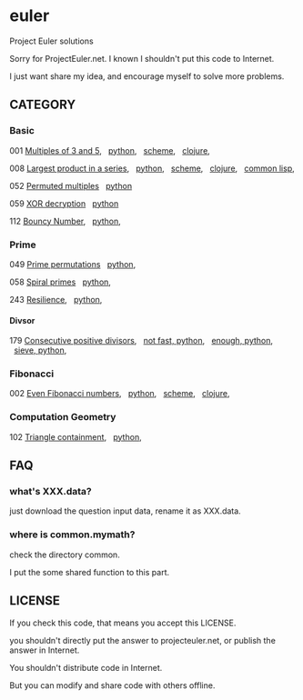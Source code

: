 euler
=====

Project Euler solutions

Sorry for ProjectEuler.net. I known I shouldn't put this code to Internet.

I just want share my idea, and encourage myself to solve more problems.

## CATEGORY
### Basic

001 [Multiples of 3 and 5](https://projecteuler.net/problem=1),
&nbsp;&nbsp;[python](https://github.com/liuyang1/euler/blob/master/001.py),
&nbsp;&nbsp;[scheme](https://github.com/liuyang1/euler/blob/master/001.scm),
&nbsp;&nbsp;[clojure](https://github.com/liuyang1/euler/blob/master/001.clj),

008 [Largest product in a series](https://projecteuler.net/problem=8),
&nbsp;&nbsp;[python](https://github.com/liuyang1/euler/blob/master/008.py),
&nbsp;&nbsp;[scheme](https://github.com/liuyang1/euler/blob/master/008.scm),
&nbsp;&nbsp;[clojure](https://github.com/liuyang1/euler/blob/master/008.clj),
&nbsp;&nbsp;[common lisp](https://github.com/liuyang1/euler/blob/master/008.cl),

052 [Permuted multiples](https://projecteuler.net/problem=52)
&nbsp;&nbsp;[python](https://github.com/liuyang1/euler/blob/master/052.py)

059 [XOR decryption](https://projecteuler.net/problem=59)
&nbsp;&nbsp;[python](https://github.com/liuyang1/euler/blob/master/059.py)

112 [Bouncy Number](https://projecteuler.net/problem=112),
&nbsp;&nbsp;[python](https://github.com/liuyang1/euler/blob/master/112.py),

### Prime

049 [Prime permutations](https://projecteuler.net/problem=49)
&nbsp;&nbsp;[python](https://github.com/liuyang1/euler/blob/master/049.py),

058 [Spiral primes](https://projecteuler.net/problem=58)
&nbsp;&nbsp;[python](https://github.com/liuyang1/euler/blob/master/058.py),

243 [Resilience](https://projecteuler.net/problem=243),
&nbsp;&nbsp;[python](https://github.com/liuyang1/euler/blob/master/243.py),

#### Divsor
179 [Consecutive positive divisors](https://projecteuler.net/problem=179),
&nbsp;&nbsp;[not fast, python](https://github.com/liuyang1/euler/blob/master/179.py),
&nbsp;&nbsp;[enough, python](https://github.com/liuyang1/euler/blob/master/179_2.py),
&nbsp;&nbsp;[sieve, python](https://github.com/liuyang1/euler/blob/master/179_3.py),

### Fibonacci

002 [Even Fibonacci numbers](https://projecteuler.net/problem=2),
&nbsp;&nbsp;[python](https://github.com/liuyang2/euler/blob/master/002.py),
&nbsp;&nbsp;[scheme](https://github.com/liuyang2/euler/blob/master/002.scm),
&nbsp;&nbsp;[clojure](https://github.com/liuyang2/euler/blob/master/002.clj),

### Computation Geometry

102 [Triangle containment](https://projecteuler.net/problem=102),
&nbsp;&nbsp;[python](https://github.com/liuyang1/euler/blob/master/102.py),

## FAQ
### what's XXX.data?

just download the question input data, rename it as XXX.data.

### where is common.mymath?

check the directory common.

I put the some shared function to this part.

## LICENSE

If you check this code, that means you accept this LICENSE.

you shouldn't directly put the answer to projecteuler.net, or publish 
the answer in Internet.

You shouldn't distribute code in Internet.

But you can modify and share code with others offline.

